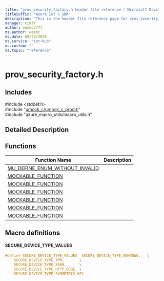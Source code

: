 ```yaml
---                             
title: "prov_security_factory.h header file reference | Microsoft Docs" 
titleSuffix: "Azure IoT C SDK"            
description: "This is the header file reference page for prov_security_factory.h in the Azure IoT C SDK. This SDK is used with Azure IoT Hub and Azure IoT Hub Device Provisioning Service"            
manager: timlt                 
author: wesmc7777              
ms.author: wesmc               
ms.date: 09/23/2020                    
ms.service: "iot-hub"             
ms.custom: ""                
ms.topic: "reference"        
---                            
```


# prov_security_factory.h 

## Includes

\#include <stddef.h>  
\#include "[umock_c/umock_c_prod.h](umock-c-prod-h.md)"  
\#include "azure_macro_utils/macro_utils.h"  

## Detailed Description

## Functions

Function Name                  | Description                                
--------------------------------|---------------------------------------------
[MU_DEFINE_ENUM_WITHOUT_INVALID](./prov-security-factory-h/mu-define-enum-without-invalid.md)            | 
[MOCKABLE_FUNCTION](./prov-security-factory-h/mockable-function.md)            | 
[MOCKABLE_FUNCTION](./prov-security-factory-h/mockable-function.md)            | 
[MOCKABLE_FUNCTION](./prov-security-factory-h/mockable-function.md)            | 
[MOCKABLE_FUNCTION](./prov-security-factory-h/mockable-function.md)            | 
[MOCKABLE_FUNCTION](./prov-security-factory-h/mockable-function.md)            | 
[MOCKABLE_FUNCTION](./prov-security-factory-h/mockable-function.md)            | 

## Macro definitions

#### SECURE_DEVICE_TYPE_VALUES

```C
#define SECURE_DEVICE_TYPE_VALUES  SECURE_DEVICE_TYPE_UNKNOWN,   \
    SECURE_DEVICE_TYPE_TPM,       \
    SECURE_DEVICE_TYPE_X509,      \
    SECURE_DEVICE_TYPE_HTTP_EDGE, \
    SECURE_DEVICE_TYPE_SYMMETRIC_KEY 
```

